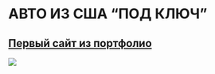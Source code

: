 # АВТО ИЗ США “ПОД КЛЮЧ”
## [Первый сайт из портфолио](https://serdzhius.github.io/start_auto/)
[![](https://serdzhius.github.io/start_auto/img/start_auto.jpg)](https://serdzhius.github.io/start_auto/)
